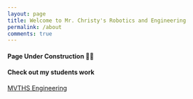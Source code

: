 ```yaml
---
layout: page
title: Welcome to Mr. Christy's Robotics and Engineering
permalink: /about
comments: true
---
```


<div class="row justify-content-between">
<div class="col-md-8 pr-5" markdown="1">

#### Page Under Construction :construction_worker_woman:

</div>

<div class="col-md-4">

<div class="sticky-top sticky-top-80" markdown="1">

#### Check out my students work

[MVTHS Engineering](https://mvthsengineering.com/)

</div>
</div>
</div>
